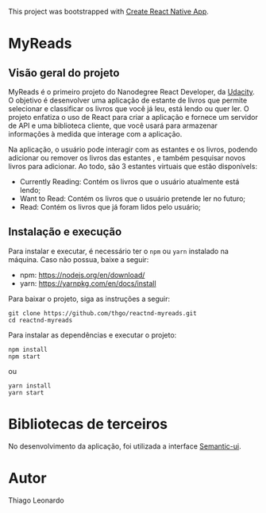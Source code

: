 This project was bootstrapped with [Create React Native App](https://github.com/react-community/create-react-native-app).

# MyReads

## Visão geral do projeto
MyReads é o primeiro projeto do Nanodegree React Developer, da [Udacity][1]. O objetivo é desenvolver uma aplicação de estante de livros que permite selecionar e classificar os livros que você já leu, está lendo ou quer ler. O projeto enfatiza o uso de React para criar a aplicação e fornece um servidor de API e uma biblioteca cliente, que você usará para armazenar informações à medida que interage com a aplicação.

Na aplicação, o usuário pode interagir com as estantes e os livros, podendo adicionar ou remover os livros das estantes , e também pesquisar novos livros para adicionar.
Ao todo, são 3 estantes virtuais que estão disponívels:

  * Currently Reading: Contém os livros que o usuário atualmente está lendo;
  * Want to Read: Contém os livros que o usuário pretende ler no futuro;
  * Read: Contém os livros que já foram lidos pelo usuário;


## Instalação e execução

Para instalar e executar, é necessário ter o `npm` ou `yarn` instalado na máquina.
Caso não possua, baixe a seguir:

  * npm: https://nodejs.org/en/download/
  * yarn: https://yarnpkg.com/en/docs/install

Para baixar o projeto, siga as instruções a seguir:

~~~
git clone https://github.com/thgo/reactnd-myreads.git
cd reactnd-myreads
~~~

Para instalar as dependências e executar o projeto:

~~~
npm install
npm start
~~~

ou

~~~
yarn install
yarn start
~~~

# Bibliotecas de terceiros

No desenvolvimento da aplicação, foi utilizada a interface [Semantic-ui][2].

# Autor
Thiago Leonardo

[1]: https://www.udacity.com/
[2]: https://react.semantic-ui.com
